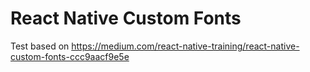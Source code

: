# React Native Custom Fonts

Test based on https://medium.com/react-native-training/react-native-custom-fonts-ccc9aacf9e5e